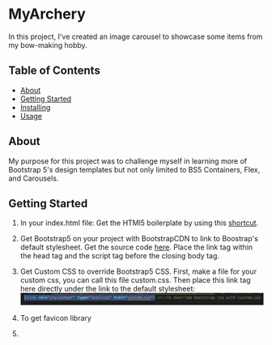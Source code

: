 # MyArchery
In this project, I've created an image carousel to showcase some items from my bow-making hobby. 

## Table of Contents
- [About](#about)
- [Getting Started](#getting_started)
- [Installing](#installing)
- [Usage](#usage)

## About
My purpose for this project was to challenge myself in learning more of Bootstrap 5's design templates but not only limited to BS5 Containers, Flex, and Carousels.

## Getting Started
1. In your index.html file: Get the HTMl5 boilerplate by using this [shortcut](https://backbencher.dev/html-boilerplate-code-visual-studio-code#:~:text=To%20try%20the%20shortcut%2C%20create,HTML5%20code%20to%20the%20file.).

2. Get Bootstrap5 on your project with BootstrapCDN to link to Boostrap's default stylesheet. Get the source code [here](https://getbootstrap.com/docs/5.0/getting-started/download/). Place the link tag within the head tag and the script tag before the closing body tag.

3.  Get Custom CSS to override Bootstrap5 CSS. First, make a file for your custom css, you can call this file custom.css. Then place this link tag here directly under the link to the default stylesheet:
![Alt text](/BS_Override.png)

4. To get favicon library

5. 